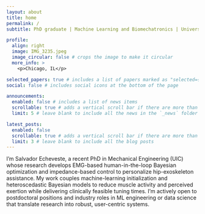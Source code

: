 ```yaml
---
layout: about
title: home
permalink: /
subtitle: PhD graduate | Machine Learning and Biomechatronics | University of Illinois at Chicago

profile:
  align: right
  image: IMG_3235.jpeg
  image_circular: false # crops the image to make it circular
  more_info: >
    <p>Chicago, IL</p>

selected_papers: true # includes a list of papers marked as "selected={true}"
social: false # includes social icons at the bottom of the page

announcements:
  enabled: false # includes a list of news items
  scrollable: true # adds a vertical scroll bar if there are more than 3 news items
  limit: 5 # leave blank to include all the news in the `_news` folder

latest_posts:
  enabled: false
  scrollable: true # adds a vertical scroll bar if there are more than 3 new posts items
  limit: 3 # leave blank to include all the blog posts
---
```


I’m Salvador Echeveste, a recent PhD in Mechanical Engineering (UIC) whose research develops EMG-based human-in-the-loop Bayesian optimization and impedance-based control to personalize hip-exoskeleton assistance. My work couples machine-learning initialization and heteroscedastic Bayesian models to reduce muscle activity and perceived exertion while delivering clinically feasible tuning times. I’m actively open to postdoctoral positions and industry roles in ML engineering or data science that translate research into robust, user-centric systems.
